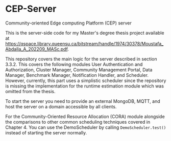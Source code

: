 # CEP-Server
Community-oriented Edge computing Platform (CEP) server

This is the server-side code for my Master's degree thesis project available at https://qspace.library.queensu.ca/bitstream/handle/1974/30378/Moustafa_Abdalla_A_202209_MASc.pdf. 

This repository covers the main logic for the server described in section 3.3.2. This covers the following modules User Authentication and Authorization, Cluster Manager, Community Management Portal, Data Manager, Benchmark Manager, Notification Handler, and Scheduler. However, currently, this part uses a simplistic scheduler since the repository is missing the implementation for the runtime estimation module which was omitted from the thesis.

To start the server you need to provide an external MongoDB, MQTT, and host the server on a domain accessible by all clients.

For the Community-Oriented Resource Allocation (CORA) module alongside the comparisons to other common scheduling techniques covered in Chapter 4. You can use the DemoScheduler by calling ```DemoScheduler.test()``` instead of starting the server normally.
